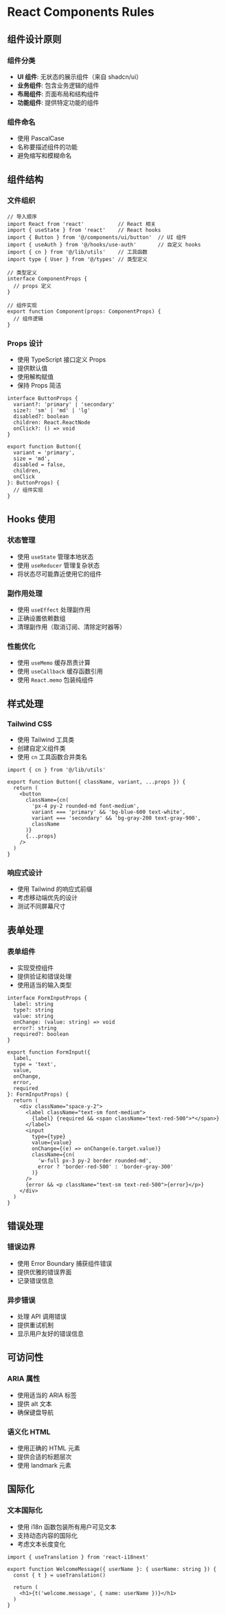 # React Components Rules

## 组件设计原则

### 组件分类
- **UI 组件**: 无状态的展示组件（来自 shadcn/ui）
- **业务组件**: 包含业务逻辑的组件
- **布局组件**: 页面布局和结构组件
- **功能组件**: 提供特定功能的组件

### 组件命名
- 使用 PascalCase
- 名称要描述组件的功能
- 避免缩写和模糊命名

## 组件结构

### 文件组织
```tsx
// 导入顺序
import React from 'react'           // React 相关
import { useState } from 'react'    // React hooks
import { Button } from '@/components/ui/button'  // UI 组件
import { useAuth } from '@/hooks/use-auth'       // 自定义 hooks
import { cn } from '@/lib/utils'    // 工具函数
import type { User } from '@/types' // 类型定义

// 类型定义
interface ComponentProps {
  // props 定义
}

// 组件实现
export function Component(props: ComponentProps) {
  // 组件逻辑
}
```

### Props 设计
- 使用 TypeScript 接口定义 Props
- 提供默认值
- 使用解构赋值
- 保持 Props 简洁

```tsx
interface ButtonProps {
  variant?: 'primary' | 'secondary'
  size?: 'sm' | 'md' | 'lg'
  disabled?: boolean
  children: React.ReactNode
  onClick?: () => void
}

export function Button({ 
  variant = 'primary', 
  size = 'md', 
  disabled = false,
  children,
  onClick 
}: ButtonProps) {
  // 组件实现
}
```

## Hooks 使用

### 状态管理
- 使用 `useState` 管理本地状态
- 使用 `useReducer` 管理复杂状态
- 将状态尽可能靠近使用它的组件

### 副作用处理
- 使用 `useEffect` 处理副作用
- 正确设置依赖数组
- 清理副作用（取消订阅、清除定时器等）

### 性能优化
- 使用 `useMemo` 缓存昂贵计算
- 使用 `useCallback` 缓存函数引用
- 使用 `React.memo` 包装纯组件

## 样式处理

### Tailwind CSS
- 使用 Tailwind 工具类
- 创建自定义组件类
- 使用 `cn` 工具函数合并类名

```tsx
import { cn } from '@/lib/utils'

export function Button({ className, variant, ...props }) {
  return (
    <button
      className={cn(
        'px-4 py-2 rounded-md font-medium',
        variant === 'primary' && 'bg-blue-600 text-white',
        variant === 'secondary' && 'bg-gray-200 text-gray-900',
        className
      )}
      {...props}
    />
  )
}
```

### 响应式设计
- 使用 Tailwind 的响应式前缀
- 考虑移动端优先的设计
- 测试不同屏幕尺寸

## 表单处理

### 表单组件
- 实现受控组件
- 提供验证和错误处理
- 使用适当的输入类型

```tsx
interface FormInputProps {
  label: string
  type?: string
  value: string
  onChange: (value: string) => void
  error?: string
  required?: boolean
}

export function FormInput({ 
  label, 
  type = 'text', 
  value, 
  onChange, 
  error, 
  required 
}: FormInputProps) {
  return (
    <div className="space-y-2">
      <label className="text-sm font-medium">
        {label} {required && <span className="text-red-500">*</span>}
      </label>
      <input
        type={type}
        value={value}
        onChange={(e) => onChange(e.target.value)}
        className={cn(
          'w-full px-3 py-2 border rounded-md',
          error ? 'border-red-500' : 'border-gray-300'
        )}
      />
      {error && <p className="text-sm text-red-500">{error}</p>}
    </div>
  )
}
```

## 错误处理

### 错误边界
- 使用 Error Boundary 捕获组件错误
- 提供优雅的错误界面
- 记录错误信息

### 异步错误
- 处理 API 调用错误
- 提供重试机制
- 显示用户友好的错误信息

## 可访问性

### ARIA 属性
- 使用适当的 ARIA 标签
- 提供 alt 文本
- 确保键盘导航

### 语义化 HTML
- 使用正确的 HTML 元素
- 提供合适的标题层次
- 使用 landmark 元素

## 国际化

### 文本国际化
- 使用 i18n 函数包装所有用户可见文本
- 支持动态内容的国际化
- 考虑文本长度变化

```tsx
import { useTranslation } from 'react-i18next'

export function WelcomeMessage({ userName }: { userName: string }) {
  const { t } = useTranslation()
  
  return (
    <h1>{t('welcome.message', { name: userName })}</h1>
  )
}
```